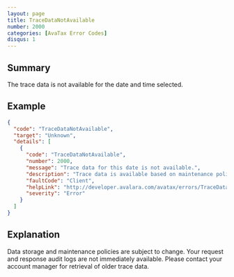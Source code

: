 ```yaml
---
layout: page
title: TraceDataNotAvailable
number: 2000
categories: [AvaTax Error Codes]
disqus: 1
---
```


## Summary

The trace data is not available for the date and time selected.

## Example

```json
{
  "code": "TraceDataNotAvailable",
  "target": "Unknown",
  "details": [
    {
      "code": "TraceDataNotAvailable",
      "number": 2000,
      "message": "Trace data for this date is not available.",
      "description": "Trace data is available based on maintenance policies and may change. For older trace data, please contact your account manager.",
      "faultCode": "Client",
      "helpLink": "http://developer.avalara.com/avatax/errors/TraceDataNotAvailable",
      "severity": "Error"
    }
  ]
}
```

## Explanation

Data storage and maintenance policies are subject to change. Your request and response audit logs are not immediately available. Please contact your account manager for retrieval of older trace data. 
